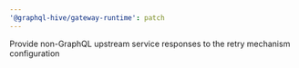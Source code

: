 ```yaml
---
'@graphql-hive/gateway-runtime': patch
---
```


Provide non-GraphQL upstream service responses to the retry mechanism configuration
